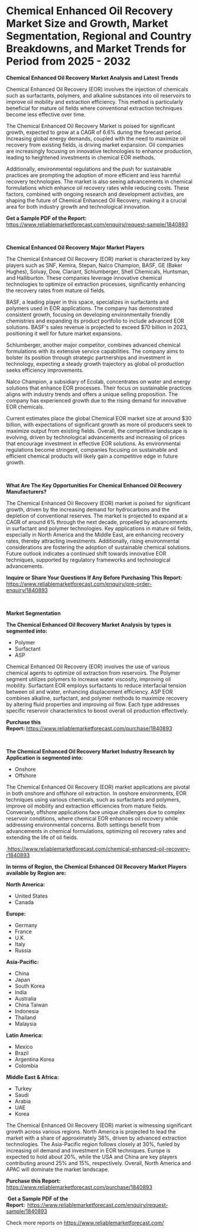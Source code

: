 <p><h1>Chemical Enhanced Oil Recovery Market Size and Growth, Market Segmentation, Regional and Country Breakdowns, and Market Trends for Period from 2025 -  2032</h1></p><p><strong>Chemical Enhanced Oil Recovery Market Analysis and Latest Trends</strong></p>
<p><p>Chemical Enhanced Oil Recovery (EOR) involves the injection of chemicals such as surfactants, polymers, and alkaline substances into oil reservoirs to improve oil mobility and extraction efficiency. This method is particularly beneficial for mature oil fields where conventional extraction techniques become less effective over time. </p><p>The Chemical Enhanced Oil Recovery Market is poised for significant growth, expected to grow at a CAGR of 6.6% during the forecast period. Increasing global energy demands, coupled with the need to maximize oil recovery from existing fields, is driving market expansion. Oil companies are increasingly focusing on innovative technologies to enhance production, leading to heightened investments in chemical EOR methods. </p><p>Additionally, environmental regulations and the push for sustainable practices are prompting the adoption of more efficient and less harmful recovery technologies. The market is also seeing advancements in chemical formulations which enhance oil recovery rates while reducing costs. These factors, combined with ongoing research and development activities, are shaping the future of Chemical Enhanced Oil Recovery, making it a crucial area for both industry growth and technological innovation.</p></p>
<p><strong>Get a Sample PDF of the Report:&nbsp;</strong> <a href="https://www.reliablemarketforecast.com/enquiry/request-sample/1840893?utm_campaign=3208&utm_medium=2&utm_source=Github&utm_content=ia&utm_term=01042025&utm_id=chemical-enhanced-oil-recovery">https://www.reliablemarketforecast.com/enquiry/request-sample/1840893</a></p>
<p>&nbsp;</p>
<p><strong>Chemical Enhanced Oil Recovery Major Market Players</strong></p>
<p><p>The Chemical Enhanced Oil Recovery (EOR) market is characterized by key players such as SNF, Kemira, Stepan, Nalco Champion, BASF, GE (Baker Hughes), Solvay, Dow, Clariant, Schlumberger, Shell Chemicals, Huntsman, and Halliburton. These companies leverage innovative chemical technologies to optimize oil extraction processes, significantly enhancing the recovery rates from mature oil fields.</p><p>BASF, a leading player in this space, specializes in surfactants and polymers used in EOR applications. The company has demonstrated consistent growth, focusing on developing environmentally friendly chemistries and expanding its product portfolio to include advanced EOR solutions. BASF's sales revenue is projected to exceed $70 billion in 2023, positioning it well for future market expansions.</p><p>Schlumberger, another major competitor, combines advanced chemical formulations with its extensive service capabilities. The company aims to bolster its position through strategic partnerships and investment in technology, expecting a steady growth trajectory as global oil production seeks efficiency improvements.</p><p>Nalco Champion, a subsidiary of Ecolab, concentrates on water and energy solutions that enhance EOR processes. Their focus on sustainable practices aligns with industry trends and offers a unique selling proposition. The company has experienced growth due to the rising demand for innovative EOR chemicals.</p><p>Current estimates place the global Chemical EOR market size at around $30 billion, with expectations of significant growth as more oil producers seek to maximize output from existing fields. Overall, the competitive landscape is evolving, driven by technological advancements and increasing oil prices that encourage investment in effective EOR solutions. As environmental regulations become stringent, companies focusing on sustainable and efficient chemical products will likely gain a competitive edge in future growth.</p></p>
<p>&nbsp;</p>
<p><strong>What Are The Key Opportunities For Chemical Enhanced Oil Recovery Manufacturers?</strong></p>
<p><p>The Chemical Enhanced Oil Recovery (EOR) market is poised for significant growth, driven by the increasing demand for hydrocarbons and the depletion of conventional reserves. The market is projected to expand at a CAGR of around 6% through the next decade, propelled by advancements in surfactant and polymer technologies. Key applications in mature oil fields, especially in North America and the Middle East, are enhancing recovery rates, thereby attracting investments. Additionally, rising environmental considerations are fostering the adoption of sustainable chemical solutions. Future outlook indicates a continued shift towards innovative EOR techniques, supported by regulatory frameworks and technological advancements.</p></p>
<p><strong>Inquire or Share Your Questions If Any Before Purchasing This Report:</strong> <a href="https://www.reliablemarketforecast.com/enquiry/pre-order-enquiry/1840893?utm_campaign=3208&utm_medium=2&utm_source=Github&utm_content=ia&utm_term=01042025&utm_id=chemical-enhanced-oil-recovery">https://www.reliablemarketforecast.com/enquiry/pre-order-enquiry/1840893</a></p>
<p>&nbsp;</p>
<p><strong>Market Segmentation</strong></p>
<p><strong>The Chemical Enhanced Oil Recovery Market Analysis by types is segmented into:</strong></p>
<p><ul><li>Polymer</li><li>Surfactant</li><li>ASP</li></ul></p>
<p><p>Chemical Enhanced Oil Recovery (EOR) involves the use of various chemical agents to optimize oil extraction from reservoirs. The Polymer segment utilizes polymers to increase water viscosity, improving oil mobility. Surfactant EOR employs surfactants to reduce interfacial tension between oil and water, enhancing displacement efficiency. ASP EOR combines alkaline, surfactant, and polymer methods to maximize recovery by altering fluid properties and improving oil flow. Each type addresses specific reservoir characteristics to boost overall oil production effectively.</p></p>
<p><strong>Purchase this Report:&nbsp;</strong><a href="https://www.reliablemarketforecast.com/purchase/1840893?utm_campaign=3208&utm_medium=2&utm_source=Github&utm_content=ia&utm_term=01042025&utm_id=chemical-enhanced-oil-recovery">https://www.reliablemarketforecast.com/purchase/1840893</a></p>
<p>&nbsp;</p>
<p><strong>The Chemical Enhanced Oil Recovery Market Industry Research by Application is segmented into:</strong></p>
<p><ul><li>Onshore</li><li>Offshore</li></ul></p>
<p><p>The Chemical Enhanced Oil Recovery (EOR) market applications are pivotal in both onshore and offshore oil extraction. In onshore environments, EOR techniques using various chemicals, such as surfactants and polymers, improve oil mobility and extraction efficiencies from mature fields. Conversely, offshore applications face unique challenges due to complex reservoir conditions, where chemical EOR enhances oil recovery while addressing environmental concerns. Both settings benefit from advancements in chemical formulations, optimizing oil recovery rates and extending the life of oil fields.</p></p>
<p><a href="https://www.reliablemarketforecast.com/chemical-enhanced-oil-recovery-r1840893?utm_campaign=3208&utm_medium=2&utm_source=Github&utm_content=ia&utm_term=01042025&utm_id=chemical-enhanced-oil-recovery">&nbsp;https://www.reliablemarketforecast.com/chemical-enhanced-oil-recovery-r1840893</a></p>
<p><strong>In terms of Region, the Chemical Enhanced Oil Recovery Market Players available by Region are:</strong></p>
<p>
    <p> <strong> North America: </strong>
        <ul>
            <li>United States</li>
            <li>Canada</li>
        </ul>
        </p> 
    <p> <strong> Europe: </strong>
        <ul>
            <li>Germany</li>
            <li>France</li>
            <li>U.K.</li>
            <li>Italy</li>
            <li>Russia</li>
        </ul>
        </p> 
    <p> <strong> Asia-Pacific: </strong>
        <ul>
            <li>China</li>
            <li>Japan</li>
            <li>South Korea</li>
            <li>India</li>
            <li>Australia</li>
            <li>China Taiwan</li>
            <li>Indonesia</li>
            <li>Thailand</li>
            <li>Malaysia</li>
        </ul>
        </p> 
    <p> <strong> Latin America: </strong>
        <ul>
            <li>Mexico</li>
            <li>Brazil</li>
            <li>Argentina Korea</li>
            <li>Colombia</li>
        </ul>
        </p> 
    <p> <strong> Middle East & Africa: </strong>
        <ul>
            <li>Turkey</li>
            <li>Saudi</li>
            <li>Arabia</li>
            <li>UAE</li>
            <li>Korea</li>
        </ul>
    </p>
    </p>
<p><p>The Chemical Enhanced Oil Recovery (EOR) market is witnessing significant growth across various regions. North America is projected to lead the market with a share of approximately 38%, driven by advanced extraction technologies. The Asia-Pacific region follows closely at 30%, fueled by increasing oil demand and investment in EOR techniques. Europe is expected to hold about 20%, while the USA and China are key players contributing around 25% and 15%, respectively. Overall, North America and APAC will dominate the market landscape.</p></p>
<p><strong>Purchase this Report: </strong><a href="https://www.reliablemarketforecast.com/purchase/1840893?utm_campaign=3208&utm_medium=2&utm_source=Github&utm_content=ia&utm_term=01042025&utm_id=chemical-enhanced-oil-recovery">https://www.reliablemarketforecast.com/purchase/1840893</a></p>
<p>&nbsp;<strong>Get a Sample PDF of the Report:&nbsp;&nbsp;</strong><a href="https://www.reliablemarketforecast.com/enquiry/request-sample/1840893?utm_campaign=3208&utm_medium=2&utm_source=Github&utm_content=ia&utm_term=01042025&utm_id=chemical-enhanced-oil-recovery">https://www.reliablemarketforecast.com/enquiry/request-sample/1840893</a></p>
<p><strong></strong></p>
<p>Check more reports on <a href="https://www.reliablemarketforecast.com/?utm_campaign=3208&utm_medium=2&utm_source=Github&utm_content=ia&utm_term=01042025&utm_id=chemical-enhanced-oil-recovery">https://www.reliablemarketforecast.com/</a></p>